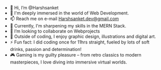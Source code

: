 - 👋 Hi, I’m @Harshsanket
- 👀  I'm deeply immersed in the world of Web Development.
- 📫 Reach me on e-mail Harshsanket.dev@gmail.com
- 🌱 Currently, I'm sharpening my skills in the MERN Stack.
- 💞️ I’m looking to collaborate on Webprojects
- 🎨 Outside of coding, I enjoy graphic design, illustrations and digital art.
- ⚡ Fun fact: I did coding once for 11hrs straight, fueled by lots of soft drinks, passion and determination!
- 🎮 Gaming is my guilty pleasure – from retro classics to modern masterpieces, I love diving into immersive virtual worlds.

<!---
Harshsanket/Harshsanket is a ✨ special ✨ repository because its `README.md` (this file) appears on your GitHub profile.
You can click the Preview link to take a look at your changes.
--->
